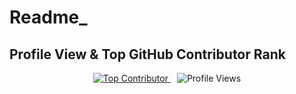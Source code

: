 # Readme_

## Profile View & Top GitHub Contributor Rank
  
<div align="center">
  <span>
    <a href="https://committers.top/congo_kinshasa">
      <img src="https://user-badge.committers.top/congo_kinshasa/Bentshims.svg" alt="Top Contributor" />
    </a>
  </span>
  <span style="margin-left: 10px;">
    <img src="https://komarev.com/ghpvc/?username=Bentshims&style=flat-square&color=6366f1" alt="Profile Views" />
  </span>
</div>
